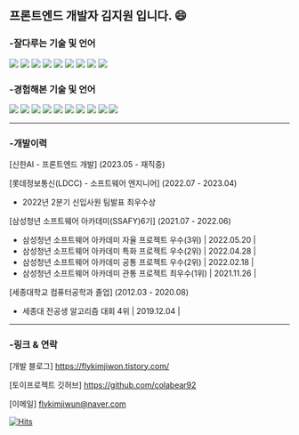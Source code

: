 프론트엔드 개발자 김지원 입니다. 😄
---
### -잘다루는 기술 및 언어
<div align="left">
  <img src="https://img.shields.io/badge/react-61DAFB?style=flat&logo=react&logoColor=white">
<img src="https://img.shields.io/badge/next-000000?style=flat&logo=nextdotjs&logoColor=white">
<img src="https://img.shields.io/badge/vue-4FC08D?style=flat&logo=vuedotjs&logoColor=white">
  <img src="https://img.shields.io/badge/bootstrap-7952B3?style=flat&logo=bootstrap&logoColor=white">
  <img src="https://img.shields.io/badge/mui-007FFF?style=flat&logo=mui&logoColor=white">
  <img src="https://img.shields.io/badge/javascript-F7DF1E?style=flat&logo=JavaScript&logoColor=white">
<img src="https://img.shields.io/badge/html5-E34F26?style=flat&logo=html5&logoColor=white">
<img src="https://img.shields.io/badge/css3-1572B6?style=flat&logo=css3&logoColor=white">
<img src="https://img.shields.io/badge/python-3776AB?style=flat&logo=python&logoColor=white">
</div>

### -경험해본 기술 및 언어
<div align="left">
<img src="https://img.shields.io/badge/django-092E20?style=flat&logo=django&logoColor=white">
  <img src="https://img.shields.io/badge/SpringBoot-6DB33F?style=flat&logo=SpringBoot&logoColor=white">
  <img src="https://img.shields.io/badge/Socket.io-010101?style=flat&logo=Socket.io&logoColor=white">
  <img src="https://img.shields.io/badge/mongodb-47A248?style=flat&logo=mongodb&logoColor=white">
<img src="https://img.shields.io/badge/firebase-FFCA28?style=flat&logo=firebase&logoColor=white">
<img src="https://img.shields.io/badge/flutter-02569B?style=flat&logo=flutter&logoColor=white">
  <img src="https://img.shields.io/badge/aws-FF9900?style=flat&logo=amazonec2&logoColor=white">
<img src="https://img.shields.io/badge/mysql-4479A1?style=flat&logo=mysql&logoColor=white">
<img src="https://img.shields.io/badge/c-A8B9CC?style=flat&logo=c&logoColor=white">
<img src="https://img.shields.io/badge/JAVA-4FC08D?style=flat&logo=&logoColor=white">
</div>

---
### -개발이력
[신한AI - 프론트엔드 개발]
(2023.05 - 재직중)


[롯데정보통신(LDCC) - 소프트웨어 엔지니어]
(2022.07 - 2023.04)
- 2022년 2분기 신입사원 팀발표 최우수상


[삼성청년 소프트웨어 아카데미(SSAFY)6기]
(2021.07 - 2022.06)
- 삼성청년 소프트웨어 아카데미 자율 프로젝트 우수(3위) | 2022.05.20 |
- 삼성청년 소프트웨어 아카데미 특화 프로젝트 우수(2위) | 2022.04.28 |
- 삼성청년 소프트웨어 아카데미 공통 프로젝트 우수(2위) | 2022.02.18 |
- 삼성청년 소프트웨어 아카데미 관통 프로젝트 최우수(1위) | 2021.11.26 |


[세종대학교 컴퓨터공학과 졸업]
(2012.03 - 2020.08)
- 세종대 전공생 알고리즘 대회 4위 | 2019.12.04 |

---
### -링크 & 연락
[개발 블로그]
https://flykimjiwon.tistory.com/

[토이프로젝트 깃허브]
https://github.com/colabear92

[이메일]
flykimjiwun@naver.com

[![Hits](https://hits.seeyoufarm.com/api/count/incr/badge.svg?url=https%3A%2F%2Fgithub.com%2Fflykimjiwon%2Fhit-counter&count_bg=%23A7B899&title_bg=%23555555&icon=&icon_color=%23E7E7E7&title=hits&edge_flat=false)](https://hits.seeyoufarm.com)
